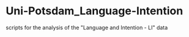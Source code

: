 # Uni-Potsdam_Language-Intention
scripts for the analysis of the "Language and Intention - LI" data 
